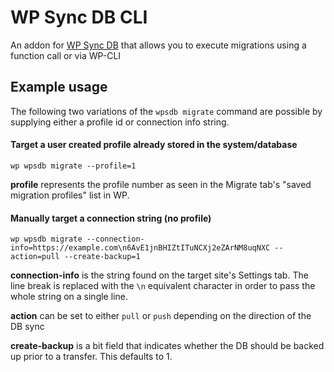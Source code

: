 # WP Sync DB CLI
An addon for [WP Sync DB](https://github.com/slang800/wp-sync-db) that allows you to execute migrations using a function call or via WP-CLI

## Example usage
The following two variations of the `wpsdb migrate` command are possible by supplying either a profile id or connection info string. 

#### Target a user created profile already stored in the system/database
`wp wpsdb migrate --profile=1`

**profile** represents the profile number as seen in the Migrate tab's "saved migration profiles" list in WP.

#### Manually target a connection string (no profile)
`wp wpsdb migrate --connection-info=https://example.com\n6AvE1jnBHIZtITuNCXj2eZArNM8uqNXC --action=pull --create-backup=1`

**connection-info** is the string found on the target site's Settings tab. The line break is replaced with the `\n` equivalent character in order to pass the whole string on a single line.

**action** can be set to either `pull` or `push` depending on the direction of the DB sync

**create-backup** is a bit field that indicates whether the DB should be backed up prior to a transfer. This defaults to 1.
